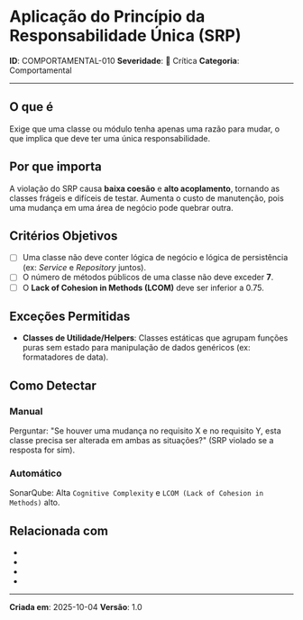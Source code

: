 # Aplicação do Princípio da Responsabilidade Única (SRP)

**ID**: COMPORTAMENTAL-010
**Severidade**: 🔴 Crítica
**Categoria**: Comportamental

---

## O que é

Exige que uma classe ou módulo tenha apenas uma razão para mudar, o que implica que deve ter uma única responsabilidade.

## Por que importa

A violação do SRP causa **baixa coesão** e **alto acoplamento**, tornando as classes frágeis e difíceis de testar. Aumenta o custo de manutenção, pois uma mudança em uma área de negócio pode quebrar outra.

## Critérios Objetivos

- [ ] Uma classe não deve conter lógica de negócio e lógica de persistência (ex: *Service* e *Repository* juntos).
- [ ] O número de métodos públicos de uma classe não deve exceder **7**.
- [ ] O **Lack of Cohesion in Methods (LCOM)** deve ser inferior a 0.75.

## Exceções Permitidas

- **Classes de Utilidade/Helpers**: Classes estáticas que agrupam funções puras sem estado para manipulação de dados genéricos (ex: formatadores de data).

## Como Detectar

### Manual
Perguntar: "Se houver uma mudança no requisito X e no requisito Y, esta classe precisa ser alterada em ambas as situações?" (SRP violado se a resposta for sim).

### Automático
SonarQube: Alta `Cognitive Complexity` e `LCOM (Lack of Cohesion in Methods)` alto.

## Relacionada com

- [ESTRUTURAL-007]: reforça (Limite Máximo de Linhas por Classe)
- [ESTRUTURAL-004]: reforça (Uso Obrigatório de Coleções de Primeira Classe)
- [COMPORTAMENTAL-011]: complementa (Garante que a extensão não quebre a responsabilidade)
- [ESTRUTURAL-025]: complementa (God Object / The Blob)

---

**Criada em**: 2025-10-04
**Versão**: 1.0
